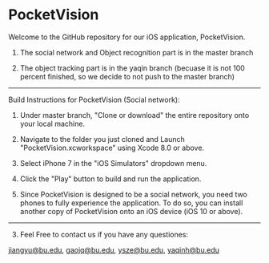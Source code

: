 # PocketVision

Welcome to the GitHub repository for our iOS application, PocketVision.
    
1. The social network and Object recognition part is in the master branch

2. The object tracking part is in the yaqin branch (becuase it is not 100 percent finished, so we decide to not push to the master branch)

---

Build Instructions for PocketVision (Social network):

1. Under master branch, "Clone or download" the entire repository onto your local machine.

2. Navigate to the folder you just cloned and Launch "PocketVision.xcworkspace" using Xcode 8.0 or above.

3. Select iPhone 7 in the "iOS Simulators" dropdown menu.

4. Click the "Play" button to build and run the application.

5. Since PocketVision is designed to be a social network, you need two phones to fully experience the application. To do so, you can install another copy of PocketVision onto an iOS device (iOS 10 or above).  

---
3. Feel Free to contact us if you have any questiones:

jiangyu@bu.edu, gaojq@bu.edu, ysze@bu.edu, yaqinh@bu.edu
